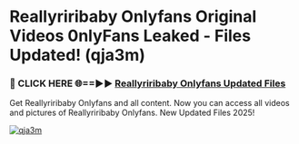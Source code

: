 # Reallyriribaby Onlyfans Original Videos 0nlyFans Leaked - Files Updated! (qja3m)

<h3>🔴 CLICK HERE 🌐==►► <a href="https://tinyurl.com/2m67pmp6" rel="nofollow">Reallyriribaby Onlyfans Updated Files</a></h3>

Get Reallyriribaby Onlyfans and all content. Now you can access all videos and pictures of Reallyriribaby Onlyfans. New Updated Files 2025!

[![qja3m](https://i.imgur.com/H4QAA4z.gif)](https://tinyurl.com/2m67pmp6)